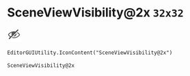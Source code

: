 # SceneViewVisibility@2x `32x32`
<img src="/img/SceneViewVisibility@2x.png" width=32 height=32>

``` CSharp
EditorGUIUtility.IconContent("SceneViewVisibility@2x")
```
```
SceneViewVisibility@2x
```
